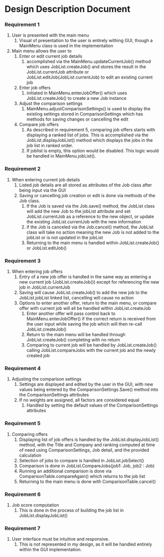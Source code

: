 # Design Description Document
### Requirement 1 
1. User is presented with the main menu
   1. Visual of presentation to the user is entirely withing GUI, though a MainMenu class is used in the implementation
2. Main menu allows the user to
   1. Enter or edit current job details
      1. accomplished via the MainMenu.updateCurrentJob() method which uses JobList.createJob() and stores the result in the JobList.currentJob attribute or JobList.editJob(JobList.currentJob) to edit an existing current job
   2. Enter job offers
      1. initiated in MainMenu.enterJobOffer() which uses JobList.createJob() to create a new Job instance
   3. Adjust the comparison settings
      1. MainMenu.adjustComparisonSettings() is used to display the existing settings stored in ComparisonSettings which has methods for saving changes or cancelling the edit
   4. Compare job offers
      1. As described in requirement 5, comparing job offers starts with displaying a ranked list of jobs. This is accomplished via the JobList.displayJobList() method which displays the jobs in the job list in ranked order.
      2. If joblist is empty, this option would be disabled. This logic would be handled in MainMenu.jobList().
### Requirement 2
1. When entering current job details
   1. Listed job details are all stored as attributes of the Job class after being input via the GUI
   2. Saving or cancelling job creation or edit is done via methods of the Job class.
      1. If the Job is saved via the Job.save() method, the JobList class will add the new Job to the jobList attribute and set JobList.currentJob as a reference to the new object, or update the existing JobList.currentJob with the new information
      2. if the Job is canceled via the Job.cancel() method, the JobList class will take no action meaning the new Job is not added to the jobList or is not updated in the jobList
      3. Returning to the main menu is handled within JobList.createJob() or JobList.editJob()
### Requirement 3
1. When entering job offers
   1. Entry of a new job offer is handled in the same way as entering a new current job (JobList.createJob()) except for referencing the new job in JobList.currentJob
   2. Saving will cause JobList.createJob() to add the new job to the JobList.jobList linked list, cancelling will cause no action
   3. Options to enter another offer, return to the main menu, or compare offer with current job will all be handled within JobList.createJob
      1. Enter another offer will pass control back to MainMenu.enterJobOffer() if the correct return is received from the user input while saving the job which will then re-call JobList.createJob()
      2. Return to the main menu will be handled through JobList.createJob() completing with no return
      3. Comparing to current job will be handled by JobList.createJob() calling JobList.compareJobs with the current job and the newly created job
### Requirement 4
1. Adjusting the comparison settings
   1. Settings are displayed and edited by the user in the GUI, with new values being entered by the ComparisonSettings.Save() method into the ComparisonSettings attributes
   2. If no weights are assigned, all factors are considered equal
      1. Handled by setting the default values of the ComparisonSettings attributes
### Requirement 5
1. Comparing offers
   1. Displaying list of job offers is handled by the JobList.displayJobList() method, with the Title and Company and ranking computed at time of need using ComparisonSettings, Job detail, and the provided calculation
   2. Selection of jobs to compare is handled in JobList.jobSelect()
   3. Comparison is done in JobList.CompareJobs(job1: Job, job2 : Job)
   4. Running an additional comparison is done via ComparisonTable.compareAgain() which returns to the job list 
   5. Returning to the main menu is done with ComparisonTable.cancel()
### Requirement 6
1. Job score computation
   1. This is done in the process of building the job list in JobList.displayJobList()
### Requirement 7
1. User interface must be intuitive and responsive.
   1. This is not represented in my design, as it will be handled entirely within the GUI implementation.